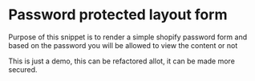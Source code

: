 # Password protected layout form

Purpose of this snippet is to render a simple shopify password form and based on the password you will be allowed to view the content or not

This is just a demo, this can be refactored allot, it can be made more secured.
 
